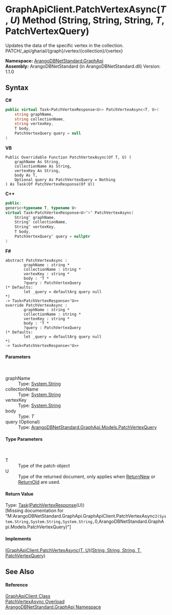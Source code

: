 # GraphApiClient.PatchVertexAsync(*T*, *U*) Method (String, String, String, *T*, PatchVertexQuery)
 

Updates the data of the specific vertex in the collection. PATCH/_api/gharial/{graph}/vertex/{collection}/{vertex}

**Namespace:**&nbsp;<a href="5db3e172-88fa-722f-6e7f-25b7310b3db3">ArangoDBNetStandard.GraphApi</a><br />**Assembly:**&nbsp;ArangoDBNetStandard (in ArangoDBNetStandard.dll) Version: 1.1.0

## Syntax

**C#**<br />
``` C#
public virtual Task<PatchVertexResponse<U>> PatchVertexAsync<T, U>(
	string graphName,
	string collectionName,
	string vertexKey,
	T body,
	PatchVertexQuery query = null
)

```

**VB**<br />
``` VB
Public Overridable Function PatchVertexAsync(Of T, U) ( 
	graphName As String,
	collectionName As String,
	vertexKey As String,
	body As T,
	Optional query As PatchVertexQuery = Nothing
) As Task(Of PatchVertexResponse(Of U))
```

**C++**<br />
``` C++
public:
generic<typename T, typename U>
virtual Task<PatchVertexResponse<U>^>^ PatchVertexAsync(
	String^ graphName, 
	String^ collectionName, 
	String^ vertexKey, 
	T body, 
	PatchVertexQuery^ query = nullptr
)
```

**F#**<br />
``` F#
abstract PatchVertexAsync : 
        graphName : string * 
        collectionName : string * 
        vertexKey : string * 
        body : 'T * 
        ?query : PatchVertexQuery 
(* Defaults:
        let _query = defaultArg query null
*)
-> Task<PatchVertexResponse<'U>> 
override PatchVertexAsync : 
        graphName : string * 
        collectionName : string * 
        vertexKey : string * 
        body : 'T * 
        ?query : PatchVertexQuery 
(* Defaults:
        let _query = defaultArg query null
*)
-> Task<PatchVertexResponse<'U>> 
```


#### Parameters
&nbsp;<dl><dt>graphName</dt><dd>Type: <a href="https://docs.microsoft.com/dotnet/api/system.string" target="_blank" rel="noopener noreferrer">System.String</a><br /></dd><dt>collectionName</dt><dd>Type: <a href="https://docs.microsoft.com/dotnet/api/system.string" target="_blank" rel="noopener noreferrer">System.String</a><br /></dd><dt>vertexKey</dt><dd>Type: <a href="https://docs.microsoft.com/dotnet/api/system.string" target="_blank" rel="noopener noreferrer">System.String</a><br /></dd><dt>body</dt><dd>Type: *T*<br /></dd><dt>query (Optional)</dt><dd>Type: <a href="38756543-faa6-57a8-e43f-3631ab41ff07">ArangoDBNetStandard.GraphApi.Models.PatchVertexQuery</a><br /></dd></dl>

#### Type Parameters
&nbsp;<dl><dt>T</dt><dd>Type of the patch object</dd><dt>U</dt><dd>Type of the returned document, only applies when <a href="2eaabc72-dcd1-8202-6711-4d5deec3c428">ReturnNew</a> or <a href="da6dae47-bce5-119e-ea42-507df1f8e722">ReturnOld</a> are used.</dd></dl>

#### Return Value
Type: <a href="https://docs.microsoft.com/dotnet/api/system.threading.tasks.task-1" target="_blank" rel="noopener noreferrer">Task</a>(<a href="acda1e7b-a4ea-02f4-624b-c84fffd587c8">PatchVertexResponse</a>(*U*))<br />\[Missing <returns> documentation for "M:ArangoDBNetStandard.GraphApi.GraphApiClient.PatchVertexAsync``2(System.String,System.String,System.String,``0,ArangoDBNetStandard.GraphApi.Models.PatchVertexQuery)"\]

#### Implements
<a href="b2ad9ddd-d190-4df9-ebc5-5595fcdcd84b">IGraphApiClient.PatchVertexAsync(T, U)(String, String, String, T, PatchVertexQuery)</a><br />

## See Also


#### Reference
<a href="fbeb06c2-7ca5-a17a-b0c2-96abac64dfaa">GraphApiClient Class</a><br /><a href="fae7f669-385e-b19e-091a-39276d111e28">PatchVertexAsync Overload</a><br /><a href="5db3e172-88fa-722f-6e7f-25b7310b3db3">ArangoDBNetStandard.GraphApi Namespace</a><br />